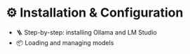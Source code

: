 # ⚙️ Installation & Configuration

- 🪜 Step-by-step: installing Ollama and LM Studio
- 📦 Loading and managing models
